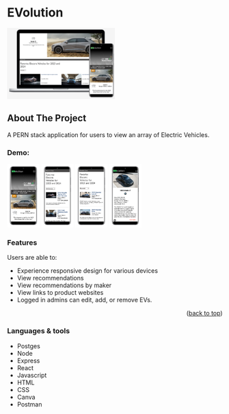 # EVolution

<div>

<img width=50% alt="sample" src="/client/src/images/Mock-sample.png">

</div>

## About The Project

A PERN stack application for users to view an array of Electric Vehicles.

### Demo:

<div>
<img width=15% alt="sample" src="/client/src/images/M1-mock.png">
<img width=15% alt="sample" src="/client/src/images/M2-mock.png">
<img width=15% alt="sample" src="/client/src/images/M3-mock.png">
<img width=15% alt="sample" src="/client/src/images/M4-mock.png">

### Features

Users are able to:

- Experience responsive design for various devices
- View recommendations
- View recommendations by maker
- View links to product websites
- Logged in admins can edit, add, or remove EVs.

<p align="right">(<a href="#readme-top">back to top</a>)</p>

### Languages & tools

- Postges
- Node
- Express
- React
- Javascript
- HTML
- CSS
- Canva
- Postman
